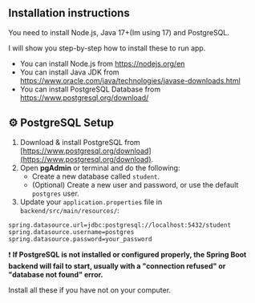 ## Installation instructions

You need to install Node.js, Java 17+(Im using 17) and PostgreSQL. 

I will show you step-by-step how to install these to run app. 

- You can install Node.js from https://nodejs.org/en 
- You can install Java JDK from https://www.oracle.com/java/technologies/javase-downloads.html
- You can install PostgreSQL Database from https://www.postgresql.org/download/

## ⚙️ PostgreSQL Setup 

1. Download & install PostgreSQL from [https://www.postgresql.org/download](https://www.postgresql.org/download).
2. Open **pgAdmin** or terminal and do the following:
   - Create a new database called `student`.
   - (Optional) Create a new user and password, or use the default `postgres` user.
3. Update your `application.properties` file in `backend/src/main/resources/`:

```properties
spring.datasource.url=jdbc:postgresql://localhost:5432/student
spring.datasource.username=postgres
spring.datasource.password=your_password
```

❗ **If PostgreSQL is not installed or configured properly, the Spring Boot backend will fail to start, usually with a "connection refused" or "database not found" error.**

Install all these if you have not on your computer. 
